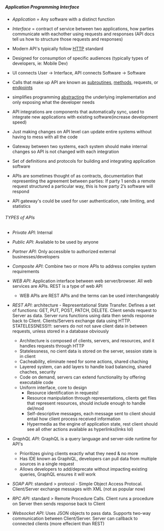 ##### Application Programming Interface
- *Application* = Any software with a distinct function
- *Interface* = contract of service between two applications, how parties communicate with eachother using requests and responses (API docs tell us how to structure those requests and responses)

- Modern API's typically follow [HTTP](../../Terms/http.md) standard

- Designed for consumption of specific audiences (typically types of developers, ie: Mobile Dev)

- UI connects User -> Interface, API connects Software -> Software

- Calls that make up API are known as [subroutines](../../Terms/subroutines.md), [methods](../../Terms/methods.md), requests, or [endpoints](../../Terms/endpoints.md)

- simplifies programming [abstracting](../../Terms/abstracting.md) the underlying implementation and only exposing what the developer needs

- API integrations are components that automatically sync, used to integrate new applications with existing software(increase development speed)

- Just making changes on API level can update entire systems without having to mess with all the code

- Gateway between two systems, each system should make internal changes so API is not changed with each integration

- Set of definitions and protocols for building and integrating application software

- APIs are sometimes thought of as contracts, documentation that representing the agreement between parties: If party 1 sends a remote request structured a particular way, this is how party 2’s software will respond

- API gateway's could be used for user authentication, rate limiting, and statistics

###### TYPES of APIs
- *Private API*: Internal
- *Public API*: Available to be used by anyone
- *Partner API*: Only accessible to authorized external businesses/developers
- *Composite API*: Combine two or more APIs to address complex system requirements

- *WEB API*: Application interface between web server/browser. All web services are APIs. REST is a type of web API
  - WEB APIs are REST APIs and the terms can be used interchangeably

- *REST API*: architecture - Representational State Transfer. Defines a set of functions: GET, PUT, POST, PATCH, DELETE. Client sends request to Server as data. Server runs functions using data then sends response back to Client. Clients/Servers exchange data using HTTP. STATELESSNESS!!!: servers do not not save client data in between requests, unless stored in a database obviously
  - Architecture is composed of clients, servers, and resources, and it handles requests through HTTP
  - Statelessness, no cient data is stored on the server, session state is in client
  - Cacheability, eliminate need for some actions, shared chaching
  - Layered system, can add layers to handle load balancing, shared chaches, security
  - Code on demand, servers can extend functionality by offering executable code
  - Uniform interface, core to design
    - Resource identification in requests!
    - Resource manipulation through representations, clients get files that represent resources, should include enough to handle del/mod
    - Self-descriptive messages, each message sent to client should entail how client process received information
    - Hypermedia as the engine of application state, rest client should see all other actions available as hyperlinks(links lol)
- *GraphQL API*: GraphQL is a query language and server-side runtime for API's
  - Prioritizes giving clients exactly what they need & no more
  - Has IDE known as GraphiQL, developers can pull data from multiple sources in a single request
  - Allows developers to add/deprecate without impacting existing queries, GraphQL ensures it will work

- *SOAP API*: standard > protocol - Simple Object Access Protocal. Client/Server exchange messages with XML (not as popular now)
- *RPC API*: standard > Remote Procedure Calls. Client runs a procedure on Server then sends response back to Client

- *Websocket API*: Uses JSON objects to pass data. Supports two-way communication between Client/Server. Server can callback to connected clients (more effecient than REST)


